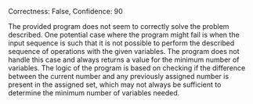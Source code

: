 Correctness: False, Confidence: 90

The provided program does not seem to correctly solve the problem described. One potential case where the program might fail is when the input sequence is such that it is not possible to perform the described sequence of operations with the given variables. The program does not handle this case and always returns a value for the minimum number of variables. The logic of the program is based on checking if the difference between the current number and any previously assigned number is present in the assigned set, which may not always be sufficient to determine the minimum number of variables needed.